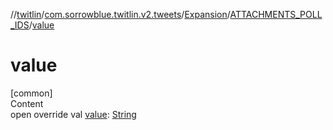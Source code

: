 //[twitlin](../../../index.md)/[com.sorrowblue.twitlin.v2.tweets](../../index.md)/[Expansion](../index.md)/[ATTACHMENTS_POLL_IDS](index.md)/[value](value.md)



# value  
[common]  
Content  
open override val [value](value.md): [String](https://kotlinlang.org/api/latest/jvm/stdlib/kotlin/-string/index.html)  



